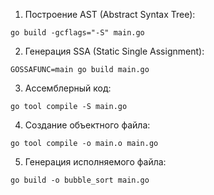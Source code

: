 1. Построение AST (Abstract Syntax Tree):
```
go build -gcflags="-S" main.go
```
2. Генерация SSA (Static Single Assignment):
```
GOSSAFUNC=main go build main.go
```
3. Ассемблерный код:
```
go tool compile -S main.go
```
4. Создание объектного файла:
```
go tool compile -o main.o main.go 
```
5. Генерация исполняемого файла:
```
go build -o bubble_sort main.go
```

